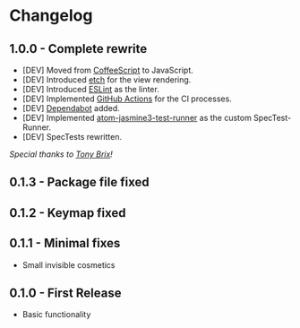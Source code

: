 # Changelog

## 1.0.0 - Complete rewrite
* [DEV] Moved from [CoffeeScript](https://coffeescript.org) to JavaScript.
* [DEV] Introduced [etch](https://github.com/atom/etch) for the view rendering.
* [DEV] Introduced [ESLint](https://eslint.org) as the linter.
* [DEV] Implemented [GitHub Actions](https://github.com/features/actions) for the CI processes.
* [DEV] [Dependabot](https://github.com/dependabot) added.
* [DEV] Implemented [atom-jasmine3-test-runner](https://www.npmjs.com/package/atom-jasmine3-test-runner) as the custom SpecTest-Runner.
* [DEV] SpecTests rewritten.

*Special thanks to [Tony Brix](https://github.com/UziTech)!*

## 0.1.3 - Package file fixed

## 0.1.2 - Keymap fixed

## 0.1.1 - Minimal fixes
* Small invisible cosmetics

## 0.1.0 - First Release
* Basic functionality
